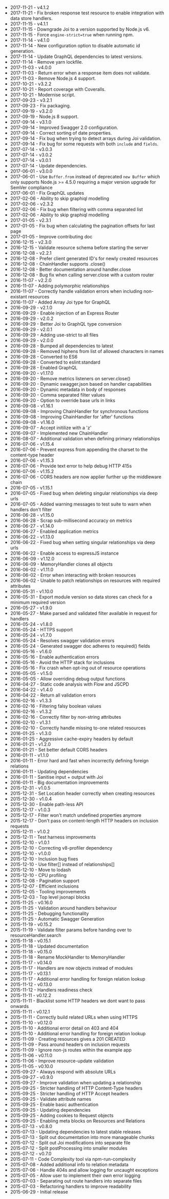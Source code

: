 - 2017-11-21 - v4.1.2
- 2017-11-21 - Fix broken response test resource to enable integration with data store handlers.
- 2017-11-15 - v4.1.1
- 2017-11-15 - Downgrade Joi to a version supported by Node.js v6.
- 2017-11-15 - Force `engine-strict=true` when running npm.
- 2017-11-14 - v4.1.0
- 2017-11-14 - New configuration option to disable automatic id generation.
- 2017-11-14 - Update GraphQL dependencies to latest versions.
- 2017-11-14 - Remove yarn lockfile.
- 2017-11-03 - v4.0.0
- 2017-11-03 - Return error when a response item does not validate.
- 2017-11-03 - Remove Node.js 4 support.
- 2017-10-21 - v3.2.2
- 2017-10-21 - Report coverage with Coveralls.
- 2017-10-21 - Modernise script.
- 2017-09-23 - v3.2.1
- 2017-09-23 - Fix packaging.
- 2017-09-19 - v3.2.0
- 2017-09-19 - Node.js 8 support.
- 2017-09-14 - v3.1.0
- 2017-09-14 - Improved Swagger 2.0 configuration.
- 2017-09-14 - Correct sorting of date properties.
- 2017-09-14 - Fix bug when trying to detect arrays during Joi validation.
- 2017-09-14 - Fix bug for some requests with both `include` and `fields`.
- 2017-07-14 - v3.0.3
- 2017-07-14 - v3.0.2
- 2017-07-14 - v3.0.1
- 2017-07-14 - Update dependencies.
- 2017-06-01 - v3.0.0
- 2017-06-01 - Use `Buffer.from` instead of deprecated `new Buffer` which only supports Node.js >= 4.5.0 requiring a major version upgrade for SemVer compliance
- 2017-06-01 - Fix GraphQL updates
- 2017-02-06 - Ability to skip graphiql modelling
- 2017-02-06 - v2.3.2
- 2017-02-06 - Fix bug when filtering with comma separated list
- 2017-02-06 - Ability to skip graphiql modelling
- 2017-01-05 - v2.3.1
- 2017-01-05 - Fix bug when calculating the pagination offsets for last page
- 2017-01-05 - Improve contributing doc
- 2016-12-15 - v2.3.0
- 2016-12-15 - Validate resource schema before starting the server
- 2016-12-08 - v2.2.1
- 2016-12-08 - Prefer client generated ID's for newly created resources
- 2016-12-08 - ChainHandler supports .close()
- 2016-12-08 - Better documentation around handler.close
- 2016-12-08 - Bug fix when calling server.close with a custom router
- 2016-11-07 - v2.2.0
- 2016-11-07 - Adding polymorphic relationships
- 2016-11-07 - Correctly handle validation errors when including non-existant resources
- 2016-11-07 - Added Array Joi type for GraphQL
- 2016-09-29 - v2.1.0
- 2016-09-29 - Enable injection of an Express Router
- 2016-09-29 - v2.0.2
- 2016-09-29 - Better Joi to GraphQL type conversion
- 2016-09-29 - v2.0.1
- 2016-09-29 - Adding use-strict to all files
- 2016-09-29 - v2.0.0
- 2016-09-28 - Bumped all dependencies to latest
- 2016-09-28 - Removed hiphens from list of allowed characters in names
- 2016-09-28 - Converted to ES6
- 2016-09-28 - Converted to eslint:standard
- 2016-09-28 - Enabled GraphQL
- 2016-09-20 - v1.17.0
- 2016-09-20 - Remove metrics listeners on server.close()
- 2016-09-20 - Dynamic swagger.json based on handler capabilities
- 2016-09-20 - Dynamic metadata in body of responses
- 2016-09-20 - Comma separated filter values
- 2016-09-20 - Option to override base urls in links
- 2016-09-08 - v1.16.1
- 2016-09-08 - Improving ChainHandler for synchronous functions
- 2016-09-08 - Improving ChainHandler for 'after' functions
- 2016-09-08 - v1.16.0
- 2016-09-07 - Accept initilize with a 'z'
- 2016-09-07 - Implemented new ChainHandler
- 2016-08-07 - Additional validation when defining primary relationships
- 2016-07-06 - v1.15.4
- 2016-07-06 - Prevent express from appending the charset to the content-type header
- 2016-07-06 - v1.15.3
- 2016-07-06 - Provide text error to help debug HTTP 415s
- 2016-07-06 - v1.15.2
- 2016-07-06 - CORS headers are now applier further up the middleware chain
- 2016-07-05 - v1.15.1
- 2016-07-05 - Fixed bug when deleting singular relationships via deep urls
- 2016-07-05 - Added warning messages to test suite to warn when handlers don't filter
- 2016-06-28 - v1.15.0
- 2016-06-28 - Scrap sub-millisecond accuracy on metrics
- 2016-06-27 - v1.14.0
- 2016-06-27 - Enabled application metrics
- 2016-06-22 - v1.13.0
- 2016-06-22 - Fixed bug when setting singular relationships via deep urls
- 2016-06-22 - Enable access to expressJS instance
- 2016-06-09 - v1.12.0
- 2016-06-09 - MemoryHandler clones all objects
- 2016-06-02 - v1.11.0
- 2016-06-02 - Error when interacting with broken resources
- 2016-06-02 - Unable to patch relationships on resources with required attributes
- 2016-05-31 - v1.10.0
- 2016-05-31 - Export module version so data stores can check for a minimum required version
- 2016-05-27 - v1.9.0
- 2016-05-27 - Make parsed and validated filter available in request for handlers
- 2016-05-24 - v1.8.0
- 2016-05-24 - HTTPS support
- 2016-05-24 - v1.7.0
- 2016-05-24 - Resolves swagger validation errors
- 2016-05-24 - Generated swagger doc adheres to required() fields
- 2016-05-16 - v1.6.0
- 2016-05-16 - Enable authentication errors
- 2016-05-16 - Avoid the HTTP stack for inclusions
- 2016-05-16 - Fix crash when opt-ing out of resource operations
- 2016-05-05 - v1.5.0
- 2016-05-05 - Allow overriding debug output functions
- 2016-04-27 - Static code analysis with Flow and JSCPD
- 2016-04-22 - v1.4.0
- 2016-04-22 - Return all validation errors
- 2016-02-16 - v1.3.3
- 2016-02-16 - Filtering falsy boolean values
- 2016-02-16 - v1.3.2
- 2016-02-16 - Correctly filter by non-string attributes
- 2016-02-10 - v1.3.1
- 2016-02-10 - Correctly handle missing to-one related resources
- 2016-01-25 - v1.3.0
- 2016-01-25 - Aggressive cache-expiry headers by default
- 2016-01-21 - v1.2.0
- 2016-01-21 - Set better default CORS headers
- 2016-01-11 - v1.1.0
- 2016-01-11 - Error hard and fast when incorrectly defining foreign relations
- 2016-01-11 - Updating dependencies
- 2016-01-11 - Sanitise input + output with Joi
- 2016-01-11 - Big documentation improvements
- 2015-12-31 - v1.0.5
- 2015-12-31 - Set Location header correctly when creating resources
- 2015-12-30 - v1.0.4
- 2015-12-30 - Enable path-less API
- 2015-12-17 - v1.0.3
- 2015-12-17 - Filter won't match undefined properties anymore
- 2015-12-17 - Don't pass on content-length HTTP headers on inclusion requests
- 2015-12-11 - v1.0.2
- 2015-12-11 - Test harness improvements
- 2015-12-10 - v1.0.1
- 2015-12-10 - Correcting v8-profiler dependency
- 2015-12-10 - v1.0.0
- 2015-12-10 - Inclusion bug fixes
- 2015-12-10 - Use filter[] instead of relationships[]
- 2015-12-10 - Move to lodash
- 2015-12-10 - CPU profiling
- 2015-12-08 - Pagination support
- 2015-12-07 - Efficient inclusions
- 2015-12-05 - Tooling improvements
- 2015-12-03 - Top level jsonapi blocks
- 2015-11-25 - v0.16.0
- 2015-11-25 - Validation around handlers behaviour
- 2015-11-25 - Debugging functionality
- 2015-11-25 - Automatic Swagger Generation
- 2015-11-19 - v0.15.2
- 2015-11-19 - Validate filter params before handing over to resourceHandler.search
- 2015-11-18 - v0.15.1
- 2015-11-18 - Updated documentation
- 2015-11-18 - v0.15.0
- 2015-11-18 - Rename MockHandler to MemoryHandler
- 2015-11-17 - v0.14.0
- 2015-11-17 - Handlers are now objects instead of modules
- 2015-11-17 - v0.13.1
- 2015-11-17 - Additional error handling for foreign relation lookup
- 2015-11-12 - v0.13.0
- 2015-11-12 - Handlers readiness check
- 2015-11-11 - v0.12.2
- 2015-11-11 - Blacklist some HTTP headers we dont want to pass onwards
- 2015-11-11 - v0.12.1
- 2015-11-11 - Correctly build related URLs when using HTTPS
- 2015-11-10 - v0.12.0
- 2015-11-10 - Additional error detail on 403 and 404
- 2015-11-10 - Additional error handling for foreign relation lookup
- 2015-11-09 - Creating resources gives a 201 CREATED
- 2015-11-09 - Pass around headers on inclusion requests
- 2015-11-09 - Ignore non-js routes within the example app
- 2015-11-06 - v0.11.0
- 2015-11-06 - Improve resource-update validation
- 2015-11-05 - v0.10.0
- 2015-09-27 - Always respond with absolute URLs
- 2015-09-27 - v0.9.0
- 2015-09-27 - Improve validation when updating a relationship
- 2015-09-25 - Stricter handling of HTTP Content-Type headers
- 2015-09-25 - Stricter handling of HTTP Accept headers
- 2015-09-25 - Validate attribute names
- 2015-09-25 - Enable basic authentication
- 2015-09-25 - Updating dependencies
- 2015-09-25 - Adding cookies to Request objects
- 2015-09-25 - Enabling meta blocks on Resources and Relations
- 2015-07-13 - v0.8.0
- 2015-07-13 - Updating dependencies to latest stable releases
- 2015-07-13 - Split out documentation into more manageable chunks
- 2015-07-12 - Split out Joi modifications into separate file
- 2015-07-12 - Split postProcessing into smaller modules
- 2015-07-12 - v0.7.0
- 2015-07-11 - Code Complexity tool via npm-run-complexity
- 2015-07-08 - Added additional info to relation metadata
- 2015-07-06 - Handle 404s and allow logging for uncaught exceptions
- 2015-07-05 - Allow user to implement their own error logging
- 2015-07-03 - Separating out route handlers into separate files
- 2015-07-03 - Refactoring handlers to improve readability
- 2015-06-29 - Initial release
